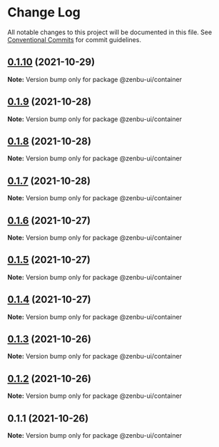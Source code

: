 # Change Log

All notable changes to this project will be documented in this file.
See [Conventional Commits](https://conventionalcommits.org) for commit guidelines.

## [0.1.10](https://github.com/KodepandaID/zenbu-ui/compare/@zenbu-ui/container@0.1.9...@zenbu-ui/container@0.1.10) (2021-10-29)

**Note:** Version bump only for package @zenbu-ui/container





## [0.1.9](https://github.com/KodepandaID/zenbu-ui/compare/@zenbu-ui/container@0.1.8...@zenbu-ui/container@0.1.9) (2021-10-28)

**Note:** Version bump only for package @zenbu-ui/container





## [0.1.8](https://github.com/KodepandaID/zenbu-ui/compare/@zenbu-ui/container@0.1.7...@zenbu-ui/container@0.1.8) (2021-10-28)

**Note:** Version bump only for package @zenbu-ui/container





## [0.1.7](https://github.com/KodepandaID/zenbu-ui/compare/@zenbu-ui/container@0.1.6...@zenbu-ui/container@0.1.7) (2021-10-28)

**Note:** Version bump only for package @zenbu-ui/container





## [0.1.6](https://github.com/KodepandaID/zenbu-ui/compare/@zenbu-ui/container@0.1.5...@zenbu-ui/container@0.1.6) (2021-10-27)

**Note:** Version bump only for package @zenbu-ui/container





## [0.1.5](https://github.com/KodepandaID/zenbu-ui/compare/@zenbu-ui/container@0.1.4...@zenbu-ui/container@0.1.5) (2021-10-27)

**Note:** Version bump only for package @zenbu-ui/container





## [0.1.4](https://github.com/KodepandaID/zenbu-ui/compare/@zenbu-ui/container@0.1.3...@zenbu-ui/container@0.1.4) (2021-10-27)

**Note:** Version bump only for package @zenbu-ui/container





## [0.1.3](https://github.com/KodepandaID/zenbu-ui/compare/@zenbu-ui/container@0.1.2...@zenbu-ui/container@0.1.3) (2021-10-26)

**Note:** Version bump only for package @zenbu-ui/container





## [0.1.2](https://github.com/KodepandaID/zenbu-ui/compare/@zenbu-ui/container@0.1.1...@zenbu-ui/container@0.1.2) (2021-10-26)

**Note:** Version bump only for package @zenbu-ui/container





## 0.1.1 (2021-10-26)

**Note:** Version bump only for package @zenbu-ui/container

